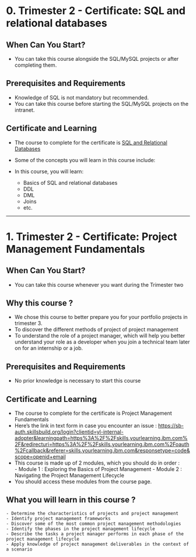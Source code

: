 # 0. Trimester 2 - Certificate: SQL and relational databases  

## When Can You Start?

* You can take this course alongside the SQL/MySQL projects or after completing them.  


## Prerequisites and Requirements

* Knowledge of SQL is not mandatory but recommended.
* You can take this course before starting the SQL/MySQL projects on the intranet.

## Certificate and Learning

* The course to complete for the certificate is [SQL and Relational Databases](https://skillsbuild.skillsnetwork.site/courses/course-v1:BDU+DB0101EN+v1)
* Some of the concepts you will learn in this course include:

* In this course, you will learn:
    * Basics of SQL and relational databases
    * DDL
    * DML
    * Joins
    * etc.

---

# 1. Trimester 2 - Certificate: Project Management Fundamentals  


## When Can You Start?

* You can take this course whenever you want during the Trimester two

## Why this course ?

* We chose this course to better prepare you for your portfolio projects in trimester 3.
* To discover the different methods of project of project management
* To understand the role of a project manager, which will help you better understand your role as a developer when you join a technical team later on for an internship or a job.

## Prerequisites and Requirements

* No prior knowledge is necessary to start this course

## Certificate and Learning

* The course to complete for the certificate is Project Management Fundamentals
* Here’s the link in text form in case you encounter an issue : https://sb-auth.skillsbuild.org/login?clientid=yl-internal-adopter&learningpath=https%3A%2F%2Fskills.yourlearning.ibm.com%2F&redirecturi=https%3A%2F%2Fskills.yourlearning.ibm.com%2Foauth%2Fcallback&referer=skills.yourlearning.ibm.com&responsetype=code&scope=openid+email
* This course is made up of 2 modules, which you should do in order :  
        - Module 1 : Exploring the Basics of Project Management
        - Module 2 : Navigating the Project Management Lifecycle
* You should access these modules from the course page.

## What you will learn in this course ?
```
- Determine the characteristics of projects and project management
- Identify project management frameworks
- Discover some of the most common project management methodologies
- Identify the phases in the project management lifecycle
- Describe the tasks a project manager performs in each phase of the project management lifecycle
- Apply knowledge of project management deliverables in the context of a scenario
```